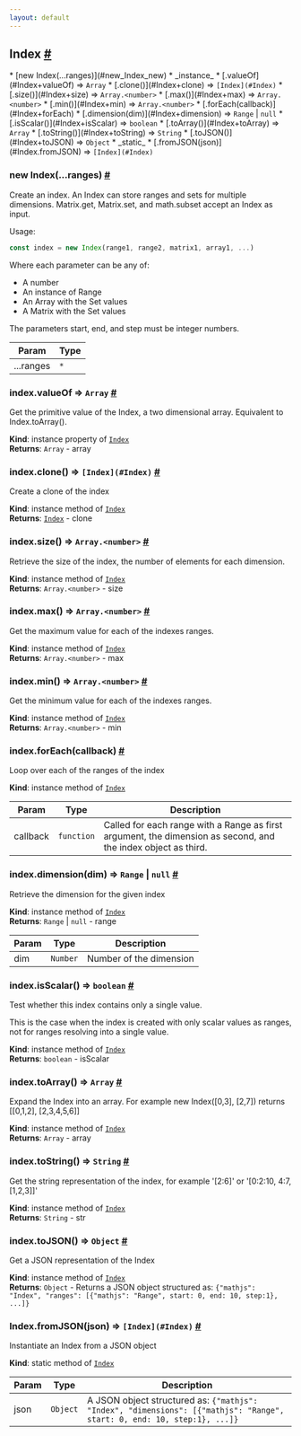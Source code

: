 ```yaml
---
layout: default
---
```


<a name="Index"></a>
<h2 id="index">Index <a href="#index" title="Permalink">#</a></h2>
* [new Index(...ranges)](#new_Index_new)
* _instance_
	* [.valueOf](#Index+valueOf) ⇒ <code>Array</code>
	* [.clone()](#Index+clone) ⇒ <code>[Index](#Index)</code>
	* [.size()](#Index+size) ⇒ <code>Array.&lt;number&gt;</code>
	* [.max()](#Index+max) ⇒ <code>Array.&lt;number&gt;</code>
	* [.min()](#Index+min) ⇒ <code>Array.&lt;number&gt;</code>
	* [.forEach(callback)](#Index+forEach)
	* [.dimension(dim)](#Index+dimension) ⇒ <code>Range</code> &#124; <code>null</code>
	* [.isScalar()](#Index+isScalar) ⇒ <code>boolean</code>
	* [.toArray()](#Index+toArray) ⇒ <code>Array</code>
	* [.toString()](#Index+toString) ⇒ <code>String</code>
	* [.toJSON()](#Index+toJSON) ⇒ <code>Object</code>
* _static_
	* [.fromJSON(json)](#Index.fromJSON) ⇒ <code>[Index](#Index)</code>

<a name="new_Index_new"></a>
<h3 id="new-indexranges">new Index(...ranges) <a href="#new-indexranges" title="Permalink">#</a></h3>
Create an index. An Index can store ranges and sets for multiple dimensions.
Matrix.get, Matrix.set, and math.subset accept an Index as input.

Usage:
```js
const index = new Index(range1, range2, matrix1, array1, ...)
```

Where each parameter can be any of:

- A number
- An instance of Range
- An Array with the Set values
- A Matrix with the Set values

The parameters start, end, and step must be integer numbers.


| Param | Type |
| --- | --- |
| ...ranges | <code>\*</code> | 

<a name="Index+valueOf"></a>
<h3 id="indexvalueof--codearraycode">index.valueOf ⇒ <code>Array</code> <a href="#indexvalueof--codearraycode" title="Permalink">#</a></h3>
Get the primitive value of the Index, a two dimensional array.
Equivalent to Index.toArray().

**Kind**: instance property of <code>[Index](#Index)</code>  
**Returns**: <code>Array</code> - array  
<a name="Index+clone"></a>
<h3 id="indexclone--codeindexindexcode">index.clone() ⇒ <code>[Index](#Index)</code> <a href="#indexclone--codeindexindexcode" title="Permalink">#</a></h3>
Create a clone of the index

**Kind**: instance method of <code>[Index](#Index)</code>  
**Returns**: <code>[Index](#Index)</code> - clone  
<a name="Index+size"></a>
<h3 id="indexsize--codearrayltnumbergtcode">index.size() ⇒ <code>Array.&lt;number&gt;</code> <a href="#indexsize--codearrayltnumbergtcode" title="Permalink">#</a></h3>
Retrieve the size of the index, the number of elements for each dimension.

**Kind**: instance method of <code>[Index](#Index)</code>  
**Returns**: <code>Array.&lt;number&gt;</code> - size  
<a name="Index+max"></a>
<h3 id="indexmax--codearrayltnumbergtcode">index.max() ⇒ <code>Array.&lt;number&gt;</code> <a href="#indexmax--codearrayltnumbergtcode" title="Permalink">#</a></h3>
Get the maximum value for each of the indexes ranges.

**Kind**: instance method of <code>[Index](#Index)</code>  
**Returns**: <code>Array.&lt;number&gt;</code> - max  
<a name="Index+min"></a>
<h3 id="indexmin--codearrayltnumbergtcode">index.min() ⇒ <code>Array.&lt;number&gt;</code> <a href="#indexmin--codearrayltnumbergtcode" title="Permalink">#</a></h3>
Get the minimum value for each of the indexes ranges.

**Kind**: instance method of <code>[Index](#Index)</code>  
**Returns**: <code>Array.&lt;number&gt;</code> - min  
<a name="Index+forEach"></a>
<h3 id="indexforeachcallback">index.forEach(callback) <a href="#indexforeachcallback" title="Permalink">#</a></h3>
Loop over each of the ranges of the index

**Kind**: instance method of <code>[Index](#Index)</code>  

| Param | Type | Description |
| --- | --- | --- |
| callback | <code>function</code> | Called for each range with a Range as first                              argument, the dimension as second, and the                              index object as third. |

<a name="Index+dimension"></a>
<h3 id="indexdimensiondim--coderangecode-124-codenullcode">index.dimension(dim) ⇒ <code>Range</code> &#124; <code>null</code> <a href="#indexdimensiondim--coderangecode-124-codenullcode" title="Permalink">#</a></h3>
Retrieve the dimension for the given index

**Kind**: instance method of <code>[Index](#Index)</code>  
**Returns**: <code>Range</code> &#124; <code>null</code> - range  

| Param | Type | Description |
| --- | --- | --- |
| dim | <code>Number</code> | Number of the dimension |

<a name="Index+isScalar"></a>
<h3 id="indexisscalar--codebooleancode">index.isScalar() ⇒ <code>boolean</code> <a href="#indexisscalar--codebooleancode" title="Permalink">#</a></h3>
Test whether this index contains only a single value.

This is the case when the index is created with only scalar values as ranges,
not for ranges resolving into a single value.

**Kind**: instance method of <code>[Index](#Index)</code>  
**Returns**: <code>boolean</code> - isScalar  
<a name="Index+toArray"></a>
<h3 id="indextoarray--codearraycode">index.toArray() ⇒ <code>Array</code> <a href="#indextoarray--codearraycode" title="Permalink">#</a></h3>
Expand the Index into an array.
For example new Index([0,3], [2,7]) returns [[0,1,2], [2,3,4,5,6]]

**Kind**: instance method of <code>[Index](#Index)</code>  
**Returns**: <code>Array</code> - array  
<a name="Index+toString"></a>
<h3 id="indextostring--codestringcode">index.toString() ⇒ <code>String</code> <a href="#indextostring--codestringcode" title="Permalink">#</a></h3>
Get the string representation of the index, for example '[2:6]' or '[0:2:10, 4:7, [1,2,3]]'

**Kind**: instance method of <code>[Index](#Index)</code>  
**Returns**: <code>String</code> - str  
<a name="Index+toJSON"></a>
<h3 id="indextojson--codeobjectcode">index.toJSON() ⇒ <code>Object</code> <a href="#indextojson--codeobjectcode" title="Permalink">#</a></h3>
Get a JSON representation of the Index

**Kind**: instance method of <code>[Index](#Index)</code>  
**Returns**: <code>Object</code> - Returns a JSON object structured as:
                  `{"mathjs": "Index", "ranges": [{"mathjs": "Range", start: 0, end: 10, step:1}, ...]}`  
<a name="Index.fromJSON"></a>
<h3 id="indexfromjsonjson--codeindexindexcode">Index.fromJSON(json) ⇒ <code>[Index](#Index)</code> <a href="#indexfromjsonjson--codeindexindexcode" title="Permalink">#</a></h3>
Instantiate an Index from a JSON object

**Kind**: static method of <code>[Index](#Index)</code>  

| Param | Type | Description |
| --- | --- | --- |
| json | <code>Object</code> | A JSON object structured as:                     `{"mathjs": "Index", "dimensions": [{"mathjs": "Range", start: 0, end: 10, step:1}, ...]}` |


